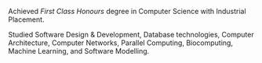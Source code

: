 Achieved *First Class Honours* degree in Computer Science with Industrial Placement. 

Studied Software Design & Development, Database technologies, Computer Architecture, Computer Networks, Parallel Computing, Biocomputing, Machine Learning, and Software Modelling.